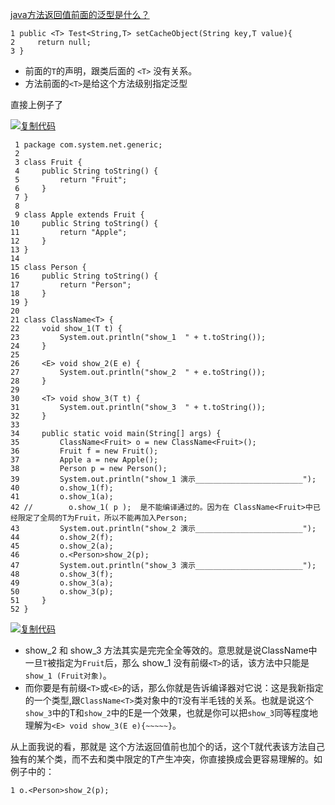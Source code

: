 

[java方法返回值前面的泛型是什么？](https://www.cnblogs.com/zhncnblogs/p/13608913.html)

```
1 public <T> Test<String,T> setCacheObject(String key,T value){
2     return null;
3 }
```

- 前面的`T`的声明，跟类后面的 `<T>` 没有关系。
- 方法前面的`<T>`是给这个方法级别指定泛型

直接上例子了

[![复制代码](https://common.cnblogs.com/images/copycode.gif)](javascript:void(0);)

```
 1 package com.system.net.generic;
 2 
 3 class Fruit {
 4     public String toString() {
 5         return "Fruit";
 6     }
 7 }
 8 
 9 class Apple extends Fruit {
10     public String toString() {
11         return "Apple";
12     }
13 }
14 
15 class Person {
16     public String toString() {
17         return "Person";
18     }
19 }
20 
21 class ClassName<T> {
22     void show_1(T t) {
23         System.out.println("show_1  " + t.toString());
24     }
25 
26     <E> void show_2(E e) {
27         System.out.println("show_2  " + e.toString());
28     }
29 
30     <T> void show_3(T t) {
31         System.out.println("show_3  " + t.toString());
32     }
33 
34     public static void main(String[] args) {
35         ClassName<Fruit> o = new ClassName<Fruit>();
36         Fruit f = new Fruit();
37         Apple a = new Apple();
38         Person p = new Person();
39         System.out.println("show_1 演示________________________");
40         o.show_1(f);
41         o.show_1(a);
42 //        o.show_1( p );  是不能编译通过的。因为在 ClassName<Fruit>中已经限定了全局的T为Fruit，所以不能再加入Person;
43         System.out.println("show_2 演示________________________");
44         o.show_2(f);
45         o.show_2(a);
46         o.<Person>show_2(p);
47         System.out.println("show_3 演示________________________");
48         o.show_3(f);
49         o.show_3(a);
50         o.show_3(p);
51     }
52 }
```

[![复制代码](https://common.cnblogs.com/images/copycode.gif)](javascript:void(0);)

- show_2 和 show_3 方法其实是完完全全等效的。意思就是说ClassName中一旦`T`被指定为`Fruit`后，那么 show_1 没有前缀`<T>`的话，该方法中只能是`show_1 (Fruit对象)`。
- 而你要是有前缀`<T>`或`<E>`的话，那么你就是告诉编译器对它说：这是我新指定的一个类型,跟`ClassName<T>`类对象中的`T`没有半毛钱的关系。也就是说这个`show_3`中的T和`show_2`中的E是一个效果，也就是你可以把`show_3`同等程度地理解为`<E> void show_3(E e){~~~~~}`。

从上面我说的看，那就是 这个方法返回值前也加个的话，这个T就代表该方法自己独有的某个类，而不去和类中限定的T产生冲突，你直接换成会更容易理解的。如例子中的：

```
1 o.<Person>show_2(p);
```